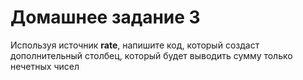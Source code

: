 # Домашнее задание 3

Используя источник **rate**, напишите код, который создаст дополнительный столбец, который будет выводить сумму только нечетных чисел
